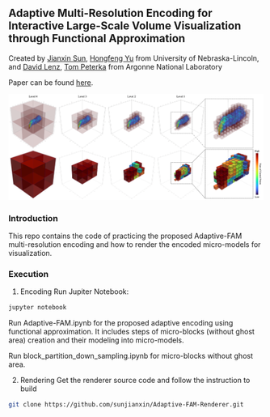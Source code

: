 ## Adaptive Multi-Resolution Encoding for Interactive Large-Scale Volume Visualization through Functional Approximation
Created by <a href="https://sunjianxin.github.io/" target="_blank">Jianxin Sun</a>, <a href="https://cse.unl.edu/~yu/" target="_blank">Hongfeng Yu</a> from University of Nebraska-Lincoln, and <a href="https://mathweb.ucsd.edu/~dlenz/" target="_blank">David Lenz</a>, <a href="https://www.mcs.anl.gov/~tpeterka/" target="_blank">Tom Peterka</a> from Argonne National Laboratory

Paper can be found <a href="https://arxiv.org/abs/2409.00184" target="_blank">here</a>.

![results](https://github.com/adaptive-fam/Adaptive-FAM/blob/main/flame_blocks_small.png)

### Introduction
This repo contains the code of practicing the proposed Adaptive-FAM multi-resolution encoding and how to render the encoded micro-models for visualization.

### Execution
1. Encoding
Run Jupiter Notebook:
```bash
jupyter notebook
```
Run Adaptive-FAM.ipynb for the proposed adaptive encoding using functional approximation. It includes steps of micro-blocks (without ghost area) creation and their modeling into micro-models.

Run block_partition_down_sampling.ipynb for micro-blocks without ghost area.

2. Rendering
Get the renderer source code and follow the instruction to build
```bash
git clone https://github.com/sunjianxin/Adaptive-FAM-Renderer.git
```

